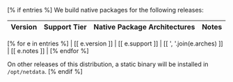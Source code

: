 [% if entries %]
We build native packages for the following releases:

| Version | Support Tier | Native Package Architectures | Notes |
|:-------:|:------------:|:----------------------------:|:----- |
[% for e in entries %]
| [[ e.version ]] | [[ e.support ]] | [[ ', '.join(e.arches) ]] | [[ e.notes ]] |
[% endfor %]

On other releases of this distribution, a static binary will be installed in `/opt/netdata`.
[% endif %]
